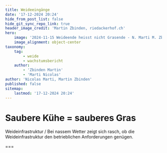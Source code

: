 ```yaml
---
title: Weideeingänge
date: '17-12-2024 20:24'
hide_from_post_list: false
hide_git_sync_repo_link: true
header_image_credit: 'Martin Zbinden, riedackerhof.ch'
hero:
    image: '2024-11-15 Weideende heisst nicht Grasende - N. Marti M. Zbinden_header.jpg'
    image_alignment: object-center
taxonomy:
    tag:
        - weide
        - wachstumsbericht
    author:
        - 'Zbinden Martin'
        - 'Marti Nicolas'
author: 'Nicolas Marti, Martin Zbinden'
published: false
sitemap:
    lastmod: '17-12-2024 20:24'
---
```


# Saubere Kühe = sauberes Gras

Weideinfrastruktur / Bei nassem Wetter zeigt sich rasch, ob die Weideinfrastruktur den betrieblichen Anforderungen genügen.  

===

